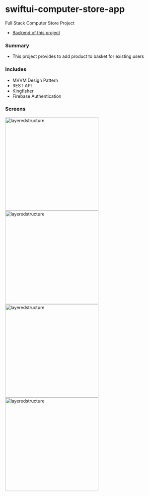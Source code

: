 # swiftui-computer-store-app

Full Stack Computer Store Project

- [Backend of this project](https://github.com/mehmetozkn/computer-store-app-backend "Backend")

### Summary

- This project provides to add product to basket for existing users

### Includes

- MVVM Design Pattern
- REST API
- Kingfisher
- Firebase Authentication

### Screens

<img width="300" alt="layeredstructure" src="https://github.com/mehmetozkn/swiftui-computer-store-app/assets/75026832/3b9525e4-ae4f-423d-b77b-5add38b4337e">

<img width="300" alt="layeredstructure" src="https://github.com/mehmetozkn/swiftui-computer-store-app/assets/75026832/7765b39a-97e5-441e-ae83-db7aaf84fbc5">

<img width="300" alt="layeredstructure" src="https://github.com/mehmetozkn/swiftui-computer-store-app/assets/75026832/808c5bad-bde0-4e23-9628-97cce5ff138b">

<img width="300" alt="layeredstructure" src="https://github.com/mehmetozkn/swiftui-computer-store-app/assets/75026832/f1d61dc9-d8ac-44df-bfa9-7a82b459adba">
